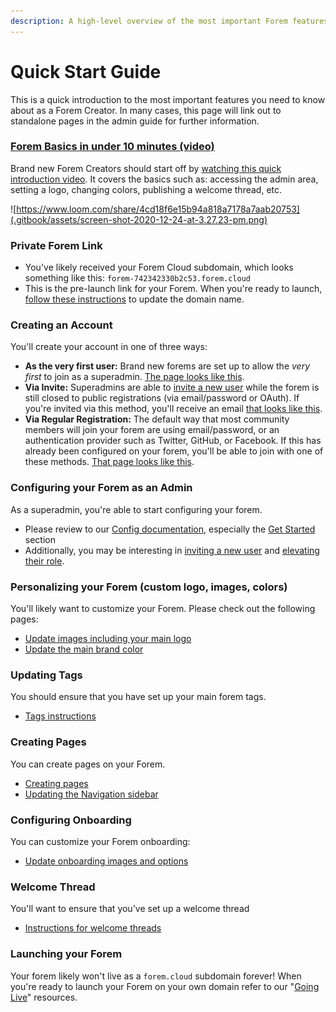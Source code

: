 ```yaml
---
description: A high-level overview of the most important Forem features.
---
```


# Quick Start Guide

This is a quick introduction to the most important features you need to know about as a Forem Creator.  In many cases, this page will link out to standalone pages in the admin guide for further information.

### [Forem Basics in under 10 minutes \(video\)](https://www.loom.com/share/4cd18f6e15b94a818a7178a7aab20753)

Brand new Forem Creators should start off by [watching this quick introduction video](https://www.loom.com/share/4cd18f6e15b94a818a7178a7aab20753).  It covers the basics such as: accessing the admin area, setting a logo, changing colors, publishing a welcome thread, etc.

![https://www.loom.com/share/4cd18f6e15b94a818a7178a7aab20753](.gitbook/assets/screen-shot-2020-12-24-at-3.27.23-pm.png)

### Private Forem Link

* You've likely received your Forem Cloud subdomain, which looks something like this: `forem-742342330b2c53.forem.cloud`
* This is the pre-launch link for your Forem.  When you're ready to launch, [follow these instructions](going-live/cname.md) to update the domain name.

### Creating an Account

You'll create your account in one of three ways:

* **As the very first user:** Brand new forems are set up to allow the _very first_ to join as a superadmin.  [The page looks like this](https://p241.p3.n0.cdn.getcloudapp.com/items/8Lur2rXw/Image%202020-09-23%20at%2012.32.38%20PM.png?v=2586ca3f16619a91a725a15830599bf6).
* **Via Invite:** Superadmins are able to [invite a new user](admin/users/inviting-a-new-user.md) while the forem is still closed to public registrations \(via email/password or OAuth\).  If you're invited via this method, you'll receive an email [that looks like this](https://p241.p3.n0.cdn.getcloudapp.com/items/yAulGZGz/Image%202020-09-23%20at%2012.34.01%20PM.png?v=38e627261fb08d09d9da2ab87ec49c5c).
* **Via Regular Registration:** The default way that most community members will join your forem are using email/password, or an authentication provider such as Twitter, GitHub, or Facebook.  If this has already been configured on your forem, you'll be able to join with one of these methods.  [That page looks like this](https://p241.p3.n0.cdn.getcloudapp.com/items/GGurq2LE/Image%202020-09-23%20at%2012.36.40%20PM.png?v=dcbd6d263097dd1cbf21495f3e8f5bfa).

### Configuring your Forem as an Admin

As a superadmin, you're able to start configuring your forem.

* Please review to our [Config documentation](admin/config/), especially the [Get Started](admin/config/#get-started) section
* Additionally, you may be interesting in [inviting a new user](admin/users/inviting-a-new-user.md) and [elevating their role](admin/users/user-roles.md).

### Personalizing your Forem \(custom logo, images, colors\)

You'll likely want to customize your Forem.  Please check out the following pages:

* [Update images including your main logo](admin/config/images.md) 
* [Update the main brand color](admin/config/user-experience-and-brand.md#primary-brand-color-hex)

### Updating Tags

You should ensure that you have set up your main forem tags.

* [Tags instructions](admin/tags.md)

### Creating Pages

You can create pages on your Forem.

* [Creating pages](admin/pages.md)
* [Updating the Navigation sidebar](admin/navigation-links.md)

### Configuring Onboarding

You can customize your Forem onboarding:

* [Update onboarding images and options](admin/config/onboarding.md)

### Welcome Thread

You'll want to ensure that you've set up a welcome thread

* [Instructions for welcome threads](misc/setting-up-the-welcome-thread.md)

### Launching your Forem

Your forem likely won't live as a `forem.cloud` subdomain forever!  When you're ready to launch your Forem on your own domain refer to our "[Going Live](going-live/)" resources.

